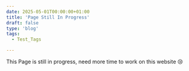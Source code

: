 ```yaml
---
date: 2025-05-01T00:00:00+01:00
title: 'Page Still In Progress'
draft: false
type: 'blog'
tags: 
  - Test_Tags

---
```


This Page is still in progress, need more time to work on this website 😢



